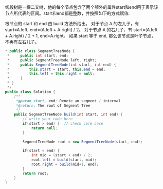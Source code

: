 线段树是一棵二叉树，他的每个节点包含了两个额外的属性start和end用于表示该节点所代表的区间。start和end都是整数，并按照如下的方式赋值:

根节点的 start 和 end 由 build 方法所给出。
对于节点 A 的左儿子，有 start=A.left, end=(A.left + A.right) / 2。
对于节点 A 的右儿子，有 start=(A.left + A.right) / 2 + 1, end=A.right。
如果 start 等于 end, 那么该节点是叶子节点，不再有左右儿子。

```java
* public class SegmentTreeNode {
 *     public int start, end;
 *     public SegmentTreeNode left, right;
 *     public SegmentTreeNode(int start, int end) {
 *         this.start = start, this.end = end;
 *         this.left = this.right = null;
 *     }
 * }
 */
public class Solution {
    /**
     *@param start, end: Denote an segment / interval
     *@return: The root of Segment Tree
     */
    public SegmentTreeNode build(int start, int end) {
        // write your code here
        if(start > end) {  // check core case
            return null;
        }
       
        SegmentTreeNode root = new SegmentTreeNode(start, end);
       
        if(start < end) {
            int mid = (start + end) / 2;
            root.left = build(start, mid);
            root.right = build(mid+1, end);
        }
        return root;
    }
}
```
